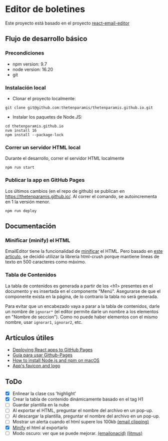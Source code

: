 # Editor de boletines
Este proyecto está basado en el proyecto [react-email-editor](https://github.com/unlayer/react-email-editor)
## Flujo de desarrollo básico

### Precondiciones

- npm version: 9.7
- node version: 16.20
- git

### Instalación local

- Clonar el proyecto localmente:
```
git clone git@github.com:thetenparamis/thetenparamis.github.io.git 
```
- Instalar los paquetes de Node.JS:
```
cd thetenparamis.github.io
nvm install 16
npm install --package-lock 
```

### Correr un servidor HTML local
Durante el desarrollo, correr el servidor HTML localmente
```
npm run start
```

### Publicar la app en GitHub Pages
Los últimos cambios (en el repo de github) se publican en https://thetenparamis.github.io/. Al correr el comando, se autoincrementa en 1 la versión menor.
```
npm run deploy
```

## Documentación
### Minificar (minify) el HTML
EmailEditor tiene la funcionalidad de [minificar](https://docs.unlayer.com/docs/export-html#minify) el HTML. Pero basado en [este articulo](https://www.emailonacid.com/blog/article/email-development/), se decidió utilizar la librería html-crush porque mantiene lineas de texto en 500 caracteres como máximo.

### Tabla de Contenidos
La tabla de contenidos es generada a partir de los &lt;h1&gt; presentes en el documento y es insertada en el componente "Menú". Asegurarse de que el componente exista en la página, de lo contrario la tabla no será generada.

Para evitar que un encabezado vaya a parar a la tabla de contenidos, darle un nombre de `ignorar*` (el editor permite darle un nombre a los elementos en "Nombre de seccion"). Como no puede haber elementos con el mismo nombre, usar `ignorar1`, `ignorar2`, etc.


## Artículos útiles

- [Deploying React apps to GitHub Pages](https://blog.logrocket.com/deploying-react-apps-github-pages/#what-is-github-pages)
- [Guía para usar Github-Pages](https://platzi.com/tutoriales/1548-react-2019/4065-guia-para-usar-github-pages-en-tus-proyectos-de-reactjs/)
- [How to install Node.js and npm on macOS](https://www.newline.co/@Adele/how-to-install-nodejs-and-npm-on-macos--22782681)
- [App's favicon and logo](https://icons8.com/icons/set/newsletter)

## ToDo
- [x] Enlinear la clase css 'highlight'
- [x] Crear la tabla de contenido dinámicamente basado en el tag H1
- [ ] Guardar plantilla en la nube
- [ ] Al exportar el HTML, preguntar el nombre del archivo en un pop-up.
- [ ] Al descargar la plantilla, preguntar el nombre del archivo en un pop-up.
- [ ] Mostrar un alerta cuando el html supere los 100kb [(email clipping)](https://www.linkedin.com/pulse/maximize-effectiveness-through-email-file-size-mastery-m%C3%BCcahit-m%C4%B1hc%C4%B1/)
- [x] [Minify](https://www.emailonacid.com/blog/article/email-development/how-to-minify-email-html/) el html al exportarlo
- [ ] Modo oscuro: ver que se puede mejorar. [(emailonacid)](https://www.emailonacid.com/blog/article/email-development/dark-mode-for-email/)  [(litmus)](https://www.litmus.com/blog/the-ultimate-guide-to-dark-mode-for-email-marketers)